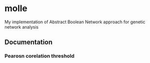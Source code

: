 # molle
My implementation of Abstract Boolean Network approach for genetic network analysis

## Documentation

### Pearosn corelation threshold
